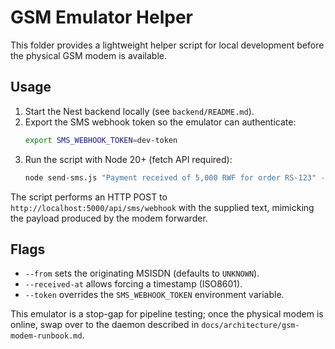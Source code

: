 # GSM Emulator Helper

This folder provides a lightweight helper script for local development before the physical GSM modem is available.

## Usage
1. Start the Nest backend locally (see `backend/README.md`).
2. Export the SMS webhook token so the emulator can authenticate:
   ```bash
   export SMS_WEBHOOK_TOKEN=dev-token
   ```
3. Run the script with Node 20+ (fetch API required):
   ```bash
   node send-sms.js "Payment received of 5,000 RWF for order RS-123" --from=0788000000
   ```

The script performs an HTTP POST to `http://localhost:5000/api/sms/webhook` with the supplied text, mimicking the payload produced by the modem forwarder.

## Flags
- `--from` sets the originating MSISDN (defaults to `UNKNOWN`).
- `--received-at` allows forcing a timestamp (ISO8601).
- `--token` overrides the `SMS_WEBHOOK_TOKEN` environment variable.

This emulator is a stop-gap for pipeline testing; once the physical modem is online, swap over to the daemon described in `docs/architecture/gsm-modem-runbook.md`.
